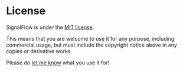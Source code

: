 # License 

SignalFlow is under the [MIT license](https://github.com/ideoforms/signalflow/blob/master/LICENSE.md).

This means that you are welcome to use it for any purpose, including commercial usage, but must include the copyright notice above in any copies or derivative works.

Please do [let me know](http://erase.net/contact/) what you use it for! 
